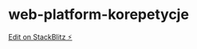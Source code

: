# web-platform-korepetycje

[Edit on StackBlitz ⚡️](https://stackblitz.com/edit/web-platform-korepetycje)
